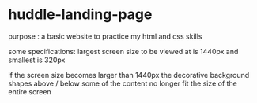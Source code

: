 # huddle-landing-page 

purpose : a basic website to practice my html and css skills

some specifications: largest screen size to be viewed at is 1440px and smallest is 320px

if the screen size becomes larger than 1440px the decorative background shapes above / below some of the content no longer fit the size of the entire screen


